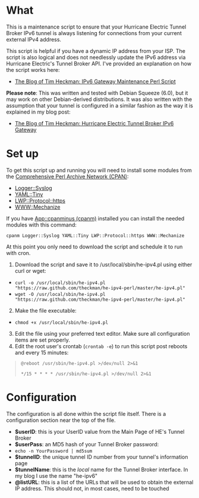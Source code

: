 What
====
This is a maintenance script to ensure that your Hurricane Electric Tunnel Broker IPv6 tunnel is always listening for connections from your current external IPv4 address.  

This script is helpful if you have a dynamic IP address from your ISP.  The script is also logical and does not needlessly update the IPv6 address via Hurricane Electric's Tunnel Broker API.  I've provided an explanation on how the script works here: 

* [The Blog of Tim Heckman: IPv6 Gateway Maintenance Perl Script](http://blog.timheckman.net/2011/12/26/ipv6-gateway-perl-script/ "http://blog.timheckman.net/2011/12/26/ipv6-gateway-perl-script/")

**Please note**: This was written and tested with Debian Squeeze (6.0), but it may work on other Debian-derived distributions.  It was also written with the assumption that your tunnel is configured in a similar fashion as the way it is explained in my blog post:

- [The Blog of Tim Heckman: Hurricane Electric Tunnel Broker IPv6 Gateway](http://blog.timheckman.net/2011/05/24/he-tunnelbroker-ipv6-gateway/ "http://blog.timheckman.net/2011/05/24/he-tunnelbroker-ipv6-gateway/")

Set up
======

To get this script up and running you will need to install some modules from the [Comprehensive Perl Archive Network (CPAN)](http://www.cpan.org/ "http://www.cpan.org/"):

* [Logger::Syslog](http://search.cpan.org/~sukria/Logger-Syslog-1.1/lib/Logger/Syslog.pm "http://search.cpan.org/~sukria/Logger-Syslog-1.1/lib/Logger/Syslog.pm")
* [YAML::Tiny](http://search.cpan.org/~adamk/YAML-Tiny-1.50/lib/YAML/Tiny.pm "http://search.cpan.org/~adamk/YAML-Tiny-1.50/lib/YAML/Tiny.pm")
* [LWP::Protocol::https](http://search.cpan.org/~gaas/LWP-Protocol-https-6.02/lib/LWP/Protocol/https.pm "http://search.cpan.org/~gaas/LWP-Protocol-https-6.02/lib/LWP/Protocol/https.pm")
* [WWW::Mechanize](http://search.cpan.org/~jesse/WWW-Mechanize-1.71/lib/WWW/Mechanize.pm "http://search.cpan.org/~jesse/WWW-Mechanize-1.71/lib/WWW/Mechanize.pm")

If you have [App::cpanminus (cpanm)](http://search.cpan.org/~miyagawa/App-cpanminus-1.5007/lib/App/cpanminus.pm "http://search.cpan.org/~miyagawa/App-cpanminus-1.5007/lib/App/cpanminus.pm") installed you can install the needed modules with this command: 

```cpanm Logger::Syslog YAML::Tiny LWP::Protocol::https WWW::Mechanize```

At this point you only need to download the script and schedule it to run with cron.

1. Download the script and save it to /usr/local/sbin/he-ipv4.pl using either curl or wget:
 * ```curl -o /usr/local/sbin/he-ipv4.pl "https://raw.github.com/theckman/he-ipv4-perl/master/he-ipv4.pl"```
 * ```wget -O /usr/local/sbin/he-ipv4.pl "https://raw.github.com/theckman/he-ipv4-perl/master/he-ipv4.pl"```
2. Make the file executable:
 * ```chmod +x /usr/local/sbin/he-ipv4.pl```
3. Edit the file using your preferred text editor.  Make sure all configuration items are set properly.
4. Edit the root user's crontab (```crontab -e```) to run this script post reboots and every 15 minutes:

> ```@reboot /usr/sbin/he-ipv4.pl >/dev/null 2>&1```
> 
> ```*/15 * * * * /usr/sbin/he-ipv4.pl >/dev/null 2>&1```

Configuration
=============

The configuration is all done within the script file itself.  There is a configuration section near the top of the file.

* **$userID**: this is your UserID value from the Main Page of HE's Tunnel Broker
* **$userPass**: an MD5 hash of your Tunnel Broker password:
 * ```echo -n YourPassword | md5sum```
* **$tunnelID**: the unique tunnel ID number from your tunnel's information page
* **$tunnelName**: this is the *local* name for the Tunnel Broker interface.  In my blog I use the name "he-ipv6"
* **@listURL**: this is a list of the URLs that will be used to obtain the external IP address.  This should not, in most cases, need to be touched